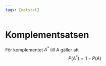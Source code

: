 ```yaml
---
tags: [matstat]
---
```

# Komplementsatsen

För komplementet $A^{*}$ till A gäller att $$P(A^{*})=1-P(A)$$